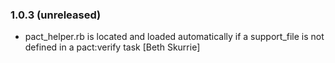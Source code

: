 ### 1.0.3 (unreleased)

* pact_helper.rb is located and loaded automatically if a support_file is not defined in a pact:verify task [Beth Skurrie]
